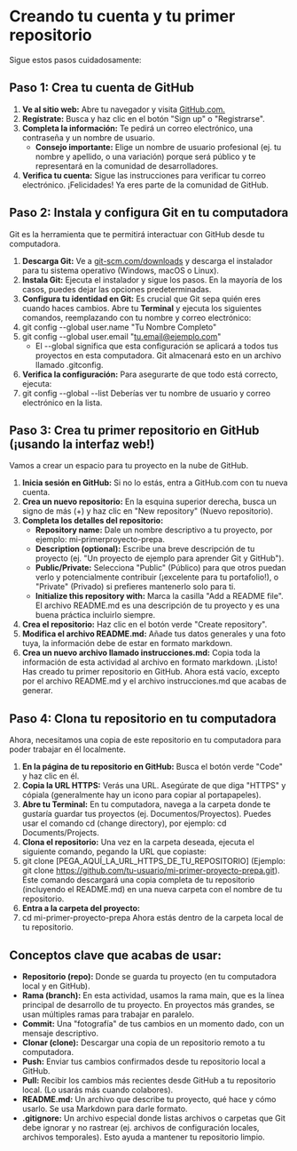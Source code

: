 # Creando tu cuenta y tu primer repositorio 
Sigue estos pasos cuidadosamente:
## **Paso 1: Crea tu cuenta de GitHub**
1. **Ve al sitio web:** Abre tu navegador y visita  [GitHub.com.](https://github.com/)
2. **Regístrate:** Busca y haz clic en el botón "Sign up" o "Registrarse".
3. **Completa la información:** Te pedirá un correo electrónico, una contraseña y un nombre de usuario.
   - **Consejo importante:** Elige un nombre de usuario profesional (ej. tu nombre y apellido, o
una variación) porque será público y te representará en la comunidad de desarrolladores.
4. **Verifica tu cuenta:** Sigue las instrucciones para verificar tu correo electrónico.
¡Felicidades! Ya eres parte de la comunidad de GitHub.
## Paso 2: Instala y configura Git en tu computadora
Git es la herramienta que te permitirá interactuar con GitHub desde tu computadora.
1. **Descarga Git:** Ve a [git-scm.com/downloads](https://git-scm.com/downloads) y descarga el instalador para tu sistema operativo
(Windows, macOS o Linux).
2. **Instala Git:** Ejecuta el instalador y sigue los pasos. En la mayoría de los casos, puedes dejar las
opciones predeterminadas.
3. **Configura tu identidad en Git:** Es crucial que Git sepa quién eres cuando haces cambios. Abre tu
**Terminal** y ejecuta los siguientes comandos, reemplazando con tu nombre y correo electrónico:
4. git config --global user.name "Tu Nombre Completo"
5. git config --global user.email "tu.email@ejemplo.com"
   - El --global significa que esta configuración se aplicará a todos tus proyectos en esta
computadora. Git almacenará esto en un archivo llamado .gitconfig.
6. **Verifica la configuración:** Para asegurarte de que todo está correcto, ejecuta:
7. git config --global --list
Deberías ver tu nombre de usuario y correo electrónico en la lista.
## Paso 3: Crea tu primer repositorio en GitHub (¡usando la interfaz web!)
Vamos a crear un espacio para tu proyecto en la nube de GitHub.
1. **Inicia sesión en GitHub:** Si no lo estás, entra a GitHub.com con tu nueva cuenta.
2. **Crea un nuevo repositorio:** En la esquina superior derecha, busca un signo de más (+) y haz clic en
"New repository" (Nuevo repositorio).
3. **Completa los detalles del repositorio:**
   - **Repository name:** Dale un nombre descriptivo a tu proyecto, por ejemplo: mi-primerproyecto-prepa.
   - **Description (optional):** Escribe una breve descripción de tu proyecto (ej. "Un proyecto de
   ejemplo para aprender Git y GitHub").
   - **Public/Private:** Selecciona "Public" (Público) para que otros puedan verlo y
   potencialmente contribuir (¡excelente para tu portafolio!), o "Private" (Privado) si prefieres
   mantenerlo solo para ti.
   - **Initialize this repository with:** Marca la casilla "Add a README file". El archivo
   README.md es una descripción de tu proyecto y es una buena práctica incluirlo siempre.
4. **Crea el repositorio:** Haz clic en el botón verde "Create repository".
5. **Modifica el archivo README.md:** Añade tus datos generales y una foto tuya, la información debe
de estar en formato markdown.
6. **Crea un nuevo archivo llamado instrucciones.md:** Copia toda la información de esta actividad al
archivo en formato markdown.
¡Listo! Has creado tu primer repositorio en GitHub. Ahora está vacío, excepto por el archivo README.md y
el archivo instrucciones.md que acabas de generar.
## Paso 4: Clona tu repositorio en tu computadora
Ahora, necesitamos una copia de este repositorio en tu computadora para poder trabajar en él localmente.
1. **En la página de tu repositorio en GitHub:** Busca el botón verde "Code" y haz clic en él.
2. **Copia la URL HTTPS:** Verás una URL. Asegúrate de que diga "HTTPS" y cópiala (generalmente
hay un icono para copiar al portapapeles).
3. **Abre tu Terminal:** En tu computadora, navega a la carpeta donde te gustaría guardar tus proyectos
(ej. Documentos/Proyectos). Puedes usar el comando cd (change directory), por ejemplo: cd
Documents/Projects.
4. **Clona el repositorio:** Una vez en la carpeta deseada, ejecuta el siguiente comando, pegando la URL
que copiaste:
5. git clone [PEGA_AQUÍ_LA_URL_HTTPS_DE_TU_REPOSITORIO]
(Ejemplo: git clone https://github.com/tu-usuario/mi-primer-proyecto-prepa.git). Este comando
descargará una copia completa de tu repositorio (incluyendo el README.md) en una nueva carpeta
con el nombre de tu repositorio.
6. **Entra a la carpeta del proyecto:**
7. cd mi-primer-proyecto-prepa
Ahora estás dentro de la carpeta local de tu repositorio.
## Conceptos clave que acabas de usar:
   - **Repositorio (repo):** Donde se guarda tu proyecto (en tu computadora local y en GitHub).
   - **Rama (branch):** En esta actividad, usamos la rama main, que es la línea principal de desarrollo de tu
proyecto. En proyectos más grandes, se usan múltiples ramas para trabajar en paralelo.
   - **Commit:** Una "fotografía" de tus cambios en un momento dado, con un mensaje descriptivo.
   - **Clonar (clone):** Descargar una copia de un repositorio remoto a tu computadora.
   - **Push:** Enviar tus cambios confirmados desde tu repositorio local a GitHub.
   - **Pull:** Recibir los cambios más recientes desde GitHub a tu repositorio local. (Lo usarás más cuando
colabores).
   - **README.md:** Un archivo que describe tu proyecto, qué hace y cómo usarlo. Se usa Markdown
para darle formato.
   - **.gitignore:** Un archivo especial donde listas archivos o carpetas que Git debe ignorar y no rastrear
(ej. archivos de configuración locales, archivos temporales). Esto ayuda a mantener tu repositorio
limpio.

